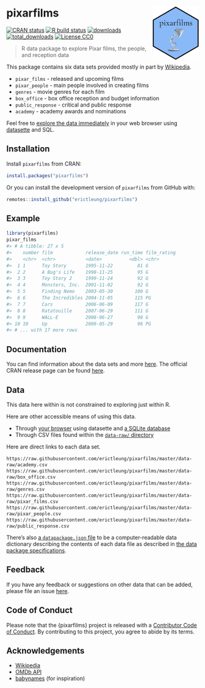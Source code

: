 
<!-- README.md is generated from README.Rmd. Please edit that file. -->

# pixarfilms <img src="man/figures/logo.png" align="right" alt="" width="120" />

<!-- badges: start -->

[![CRAN
status](https://www.r-pkg.org/badges/version/pixarfilms)](https://CRAN.R-project.org/package=pixarfilms)
[![R build
status](https://github.com/erictleung/pixarfilms/workflows/R-CMD-check/badge.svg)](https://github.com/erictleung/pixarfilms/actions)
[![downloads](https://cranlogs.r-pkg.org/badges/pixarfilms)](https://cran.r-project.org/package=pixarfilms)
[![total\_downloads](https://cranlogs.r-pkg.org/badges/grand-total/pixarfilms)](https://cran.r-project.org/package=pixarfilms)
[![License
CC0](https://img.shields.io/cran/l/pixarfilms)](https://img.shields.io/cran/l/pixarfilms)
<!-- badges: end -->

> R data package to explore Pixar films, the people, and reception data

This package contains six data sets provided mostly in part by
[Wikipedia](https://en.wikipedia.org/wiki/List_of_Pixar_films).

-   `pixar_films` - released and upcoming films
-   `pixar_people` - main people involved in creating films
-   `genres` - movie genres for each film
-   `box_office` - box office reception and budget information
-   `public_response` - critical and public response
-   `academy` - academy awards and nominations

Feel free to [explore the data
immediately](https://pixarfilms-datasette.herokuapp.com/pixarfilms) in
your web browser using [datasette](https://github.com/simonw/datasette)
and SQL.

## Installation

Install `pixarfilms` from CRAN:

``` r
install.packages("pixarfilms")
```

Or you can install the development version of `pixarfilms` from GitHub
with:

``` r
remotes::install_github("erictleung/pixarfilms")
```

## Example

``` r
library(pixarfilms)
pixar_films
#> # A tibble: 27 x 5
#>    number film            release_date run_time film_rating
#>    <chr>  <chr>           <date>          <dbl> <chr>      
#>  1 1      Toy Story       1995-11-22         81 G          
#>  2 2      A Bug's Life    1998-11-25         95 G          
#>  3 3      Toy Story 2     1999-11-24         92 G          
#>  4 4      Monsters, Inc.  2001-11-02         92 G          
#>  5 5      Finding Nemo    2003-05-30        100 G          
#>  6 6      The Incredibles 2004-11-05        115 PG         
#>  7 7      Cars            2006-06-09        117 G          
#>  8 8      Ratatouille     2007-06-29        111 G          
#>  9 9      WALL-E          2008-06-27         98 G          
#> 10 10     Up              2009-05-29         96 PG         
#> # ... with 17 more rows
```

## Documentation

You can find information about the data sets and more
[here](erictleung.com/pixarfilms/). The official CRAN release page can
be found [here](https://cran.r-project.org/package=pixarfilms).

## Data

This data here within is not constrained to exploring just within R.

Here are other accessible means of using this data.

-   Through [your
    browser](https://pixarfilms-datasette.herokuapp.com/pixarfilms)
    using datasette and [a SQLite database](data-raw/pixarfilms.db)
-   Through CSV files found within the [`data-raw/`
    directory](data-raw/)

Here are direct links to each data set.

    https://raw.githubusercontent.com/erictleung/pixarfilms/master/data-raw/academy.csv
    https://raw.githubusercontent.com/erictleung/pixarfilms/master/data-raw/box_office.csv
    https://raw.githubusercontent.com/erictleung/pixarfilms/master/data-raw/genres.csv
    https://raw.githubusercontent.com/erictleung/pixarfilms/master/data-raw/pixar_films.csv
    https://raw.githubusercontent.com/erictleung/pixarfilms/master/data-raw/pixar_people.csv
    https://raw.githubusercontent.com/erictleung/pixarfilms/master/data-raw/public_response.csv

There’s also [a `datapackage.json` file](data-raw/datapackage.json) to
be a computer-readable data dictionary describing the contents of each
data file as described in [the data package
specifications](https://specs.frictionlessdata.io/data-package/).

## Feedback

If you have any feedback or suggestions on other data that can be added,
please file an issue
[here](https://github.com/erictleung/pixarfilms/issues).

## Code of Conduct

Please note that the {pixarfilms} project is released with a
[Contributor Code of
Conduct](https://contributor-covenant.org/version/2/0/CODE_OF_CONDUCT.html).
By contributing to this project, you agree to abide by its terms.

## Acknowledgements

-   [Wikipedia](https://www.wikipedia.org)
-   [OMDb API](https://www.omdbapi.com/)
-   [babynames](https://github.com/hadley/babynames) (for inspiration)
